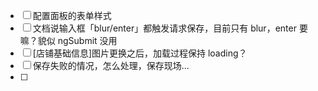 - [ ] 配置面板的表单样式
- [ ] 文档说输入框「blur/enter」都触发请求保存，目前只有 blur，enter 要嘛？貌似 ngSubmit 没用
- [ ] [店铺基础信息]图片更换之后，加载过程保持 loading？
- [ ] 保存失败的情况，怎么处理，保存现场...
- [ ]




